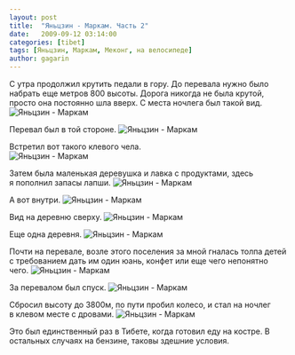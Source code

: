 ```yaml
---
layout: post
title:  "Яньцзин - Маркам. Часть 2"
date:   2009-09-12 03:14:00
categories: [tibet]
tags: [Яньцзин, Маркам, Меконг, на велосипеде]
author: gagarin
---
```



С&#160;утра продолжил крутить педали в&#160;гору. До&#160;перевала нужно было набрать еще метров 800&#160;высоты. Дорога никогда не&#160;была крутой, просто она постоянно шла вверх.
С&#160;места ночлега был такой вид.
![Яньцзин - Маркам](yan'tszin-markam.jpg)   

Перевал был в&#160;той стороне.
![Яньцзин - Маркам](yan'tszin-markam-2.jpg)   

Встретил вот такого клевого чела.   
![Яньцзин - Маркам](yan'tszin-markam-3.jpg)   

Затем была маленькая деревушка и&#160;лавка с&#160;продуктами, здесь я&#160;пополнил запасы лапши.
![Яньцзин - Маркам](yan'tszin-markam-4.jpg)   

А&#160;вот внутри.
![Яньцзин - Маркам](yan'tszin-markam-5.jpg)   

Вид на&#160;деревню сверху.
![Яньцзин - Маркам](yan'tszin-markam-6.jpg)   

Еще одна деревня.
![Яньцзин - Маркам](yan'tszin-markam-7.jpg)   

Почти на&#160;перевале, возле этого поселения за&#160;мной гналась толпа детей с&#160;требованием дать им&#160;один юань, конфет или еще чего непонятно чего.
![Яньцзин - Маркам](yan'tszin-markam-8.jpg)   

За&#160;перевалом был спуск.
![Яньцзин - Маркам](yan'tszin-markam-9.jpg)   

Сбросил высоту до&#160;3800м, по&#160;пути пробил колесо, и&#160;стал на&#160;ночлег в&#160;клевом месте с&#160;дровами.
![Яньцзин - Маркам](yan'tszin-markam-10.jpg)   

Это был единственный раз в Тибете, когда готовил еду на костре. В остальных случаях на бензине, таковы здешние условия.
